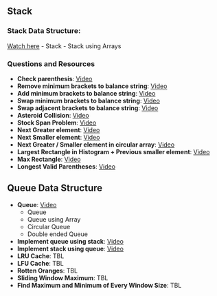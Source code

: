 ## Stack
### Stack Data Structure: 
[Watch here](https://youtu.be/TpuQWpma7ug)
    - Stack
    - Stack using Arrays

### Questions and Resources
- **Check parenthesis**: [Video](https://youtu.be/CNOoP25NpfQ)
- **Remove minimum brackets to balance string**: [Video](https://youtu.be/FB6wSdPjVGw)
- **Add minimum brackets to balance string**: [Video](https://youtu.be/BNFBv1KtcDM)
- **Swap minimum brackets to balance string**: [Video](https://youtu.be/RZTapGf3pzI)
- **Swap adjacent brackets to balance string**: [Video](https://youtu.be/U48xDsqb8OE)
- **Asteroid Collision**: [Video](https://youtu.be/OtddlksWtS4)
- **Stock Span Problem**: [Video](https://youtu.be/1_Bbq5qOraY)
- **Next Greater element**: [Video](https://youtu.be/8P3e34EgVyY)
- **Next Smaller element**: [Video](https://youtu.be/MqQchOMmTGY)
- **Next Greater / Smaller element in circular array**: [Video](https://youtu.be/ahlaBL4gG1s)
- **Largest Rectangle in Histogram + Previous smaller element**: [Video](https://youtu.be/qUS-DZU4fj4)
- **Max Rectangle**: [Video](https://youtu.be/DPkDmhCyyuc)
- **Longest Valid Parentheses**: [Video](https://youtu.be/gqQsbdTcey0)

## Queue Data Structure
- **Queue**: [Video](https://youtu.be/9m4SZPRQXQI?si=izPej7j2qhbiKrys)
    - Queue
    - Queue using Array
    - Circular Queue
    - Double ended Queue
- **Implement queue using stack**: [Video](https://youtu.be/Enygu8ivr0w?si=SgzjEHke5oc_cwdk)
- **Implement stack using queue**: [Video](https://youtu.be/z4FxPUgXn90?si=86tva8iOIGV5E74n)
- **LRU Cache**: TBL
- **LFU Cache**: TBL
- **Rotten Oranges**: TBL
- **Sliding Window Maximum**: TBL
- **Find Maximum and Minimum of Every Window Size**: TBL